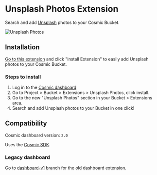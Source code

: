 # Unsplash Photos Extension
Search and add [Unsplash](https://unsplash.com) photos to your Cosmic Bucket.

![Unsplash Photos](https://imgix.cosmicjs.com/62b11940-e455-11ed-ae1d-5deea67677ad-unsplash-screenshot.png?w=2000&auto=format&mask=corners&corner-radius=60,60,60,60)
## Installation
[Go to this extension](https://www.cosmicjs.com/marketplace/extensions/unsplash-photos) and click "Install Extension" to easily add Unsplash photos to your Cosmic Bucket.

### Steps to install

1. Log in to the [Cosmic dashboard](https://www.cosmicjs.com/login)
2. Go to Project > Bucket > Extensions > Unsplash Photos, click install.
3. Go to the new "Unsplash Photos" section in your Bucket > Extensions area.
4. Search and add Unsplash photos to your Bucket in one click!


## Compatibility
Cosmic dashboard version: `2.0`

Uses the [Cosmic SDK](https://www.npmjs.com/package/@cosmicjs/sdk).

### Legacy dashboard
Go to [dashboard-v1](https://github.com/cosmicjs/unsplash-extension/tree/dashboard-v1) branch for the old dashboard extension.
